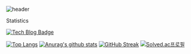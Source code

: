 ![header](https://capsule-render.vercel.app/api?type=wave&color=#7BB4E3&height=300&section=header&text=Lwonbin&fontSize=90)


Statistics

[![Tech Blog Badge](http://img.shields.io/badge/-Tech%20blog-black?style=flat-square&logo=github&link=https://lwb9036.tistory.com/)](https://lwb9036.tistory.com/)

[![Top Langs](https://github-readme-stats.vercel.app/api/top-langs/?username=Lwonbin)](https://github.com/Lwonbin/Lwonbin)    [![Anurag's github stats](https://github-readme-stats.vercel.app/api?username=Lwonbin)](https://github.com/Lwonbin/Lwonbin)
[![GitHub Streak](https://streak-stats.demolab.com/?user=Lwonbin&theme=dark)](https://git.io/streak-stats)   [![Solved.ac프로필](http://mazassumnida.wtf/api/v2/generate_badge?boj=lwb9036)](https://solved.ac/lwb9036)

